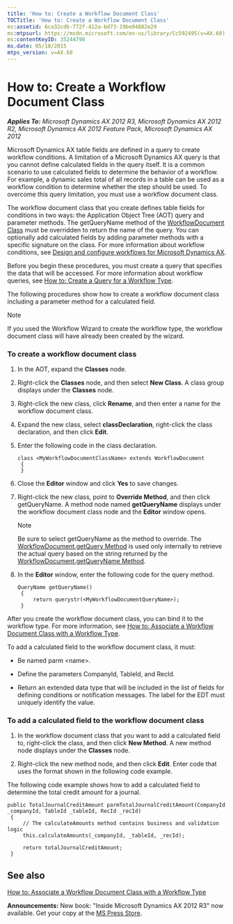 ```yaml
---
title: 'How to: Create a Workflow Document Class'
TOCTitle: 'How to: Create a Workflow Document Class'
ms:assetid: 6ca32cdb-772f-412a-bd73-19be04882e29
ms:mtpsurl: https://msdn.microsoft.com/en-us/library/Cc592495(v=AX.60)
ms:contentKeyID: 35244798
ms.date: 05/18/2015
mtps_version: v=AX.60
---
```


# How to: Create a Workflow Document Class 


_**Applies To:** Microsoft Dynamics AX 2012 R3, Microsoft Dynamics AX 2012 R2, Microsoft Dynamics AX 2012 Feature Pack, Microsoft Dynamics AX 2012_

Microsoft Dynamics AX table fields are defined in a query to create workflow conditions. A limitation of a Microsoft Dynamics AX query is that you cannot define calculated fields in the query itself. It is a common scenario to use calculated fields to determine the behavior of a workflow. For example, a dynamic sales total of all records in a table can be used as a workflow condition to determine whether the step should be used. To overcome this query limitation, you must use a workflow document class.

The workflow document class that you create defines table fields for conditions in two ways: the Application Object Tree (AOT) query and parameter methods. The getQueryName method of the [WorkflowDocument Class](https://msdn.microsoft.com/en-us/library/gg798542\(v=ax.60\)) must be overridden to return the name of the query. You can optionally add calculated fields by adding parameter methods with a specific signature on the class. For more information about workflow conditions, see [Design and configure workflows for Microsoft Dynamics AX](https://msdn.microsoft.com/en-us/library/gg751350\(v=ax.60\)).

Before you begin these procedures, you must create a query that specifies the data that will be accessed. For more information about workflow queries, see [How to: Create a Query for a Workflow Type](https://docs.microsoft.com/en-us/dynamicsax-2012/developer/how-to-create-a-query-for-a-workflow-type).

The following procedures show how to create a workflow document class including a parameter method for a calculated field.


> [!NOTE]
> <P>If you used the Workflow Wizard to create the workflow type, the workflow document class will have already been created by the wizard.</P>



### To create a workflow document class

1.  In the AOT, expand the **Classes** node.

2.  Right-click the **Classes** node, and then select **New Class**. A class group displays under the **Classes** node.

3.  Right-click the new class, click **Rename**, and then enter a name for the workflow document class.

4.  Expand the new class, select **classDeclaration**, right-click the class declaration, and then click **Edit**.

5.  Enter the following code in the class declaration.
    
       ```X++
       class <MyWorkflowDocumentClassName> extends WorkflowDocument
        {
        }
       ```

6.  Close the **Editor** window and click **Yes** to save changes.

7.  Right-click the new class, point to **Override Method**, and then click getQueryName. A method node named **getQueryName** displays under the workflow document class node and the **Editor** window opens.
    

    > [!NOTE]
    > <P>Be sure to select getQueryName as the method to override. The <A href="https://msdn.microsoft.com/en-us/library/gg798533(v=ax.60)">WorkflowDocument.getQuery Method</A> is used only internally to retrieve the actual query based on the string returned by the <A href="https://msdn.microsoft.com/en-us/library/gg798541(v=ax.60)">WorkflowDocument.getQueryName Method</A>.</P>



8.  In the **Editor** window, enter the following code for the query method.
    
       ```X++
       QueryName getQueryName()
        {
            return querystr(<MyWorkflowDocumentQueryName>);
        }
       ```

After you create the workflow document class, you can bind it to the workflow type. For more information, see [How to: Associate a Workflow Document Class with a Workflow Type].

To add a calculated field to the workflow document class, it must:

  - Be named parm \<name\>.

  - Define the parameters CompanyId, TableId, and RecId.

  - Return an extended data type that will be included in the list of fields for defining conditions or notification messages. The label for the EDT must uniquely identify the value.

### To add a calculated field to the workflow document class

1.  In the workflow document class that you want to add a calculated field to, right-click the class, and then click **New Method**. A new method node displays under the **Classes** node.

2.  Right-click the new method node, and then click **Edit**. Enter code that uses the format shown in the following code example.

The following code example shows how to add a calculated field to determine the total credit amount for a journal.

   ```X++
   public TotalJournalCreditAmount parmTotalJournalCreditAmount(CompanyId _companyId, TableId _tableId, RecId _recId)
    {
        // The calculateAmounts method contains business and validation logic   
        this.calculateAmounts(_companyId, _tableId, _recId);
    
        return totalJournalCreditAmount;
    }
   ```

## See also

[How to: Associate a Workflow Document Class with a Workflow Type]

[How to: Associate a Workflow Document Class with a Workflow Type]: https://docs.microsoft.com/en-us/dynamicsax-2012/developer/how-to-associate-a-workflow-document-class-with-a-workflow-type

  
**Announcements:** New book: "Inside Microsoft Dynamics AX 2012 R3" now available. Get your copy at the [MS Press Store](https://www.microsoftpressstore.com/store/inside-microsoft-dynamics-ax-2012-r3-9780735685109).
